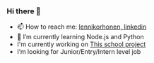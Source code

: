 ### Hi there 👋

- 📫 How to reach me: [lennikorhonen, linkedin](https://www.linkedin.com/in/lenni-korhonen-a96090194/)
- 🌱 I’m currently learning Node.js and Python
- I'm currently working on [This school project](https://github.com/Zeppily/Softala-Version-Checker)
- I’m looking for Junior/Entry/Intern level job
<!--
**lennikorhonen/lennikorhonen** is a ✨ _special_ ✨ repository because its `README.md` (this file) appears on your GitHub profile.

Here are some ideas to get you started:

- 🔭 I’m currently working on ...
- 👯 I’m looking to collaborate on ...
- 🤔 I’m looking for help with ...
- 💬 Ask me about ...
- 😄 Pronouns: ...
- ⚡ Fun fact: ...
-->
